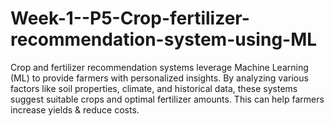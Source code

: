 # Week-1--P5-Crop-fertilizer-recommendation-system-using-ML
Crop and fertilizer recommendation systems leverage Machine Learning (ML) to provide farmers with personalized insights. By analyzing various factors like soil properties, climate, and historical data, these systems suggest suitable crops and optimal fertilizer amounts. This can help farmers increase yields &amp; reduce costs.
